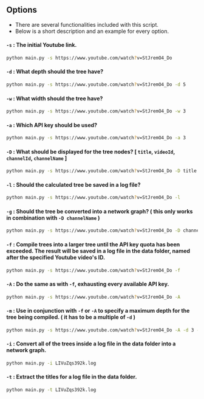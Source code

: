 ## Options
- There are several functionalities included with this script.
- Below is a short description and an example for every option.

#### `-s` : The initial Youtube link.
```bash
python main.py -s https://www.youtube.com/watch?v=StJremO4_Do
```

#### `-d` : What depth should the tree have?
```bash
python main.py -s https://www.youtube.com/watch?v=StJremO4_Do -d 5
```

#### `-w` : What width should the tree have?
```bash
python main.py -s https://www.youtube.com/watch?v=StJremO4_Do -w 3
```

#### `-a` : Which API key should be used?
```bash
python main.py -s https://www.youtube.com/watch?v=StJremO4_Do -a 3
```

#### `-D` : What should be displayed for the tree nodes? [ `title`, `videoId`, `channelId`, `channelName` ] 
```bash
python main.py -s https://www.youtube.com/watch?v=StJremO4_Do -D title
```

#### `-l` : Should the calculated tree be saved in a log file?
```bash
python main.py -s https://www.youtube.com/watch?v=StJremO4_Do -l
```

#### `-g` : Should the tree be converted into a network graph? ( this only works in combination with `-D channelName` )
```bash
python main.py -s https://www.youtube.com/watch?v=StJremO4_Do -D channelName -g
```

#### `-f` : Compile trees into a larger tree until the API key quota has been exceeded. The result will be saved in a log file in the **data** folder, named after the specified Youtube video's ID.
```bash
python main.py -s https://www.youtube.com/watch?v=StJremO4_Do -f
```

#### `-A` : Do the same as with `-f`, exhausting every available API key.
```bash
python main.py -s https://www.youtube.com/watch?v=StJremO4_Do -A
```

#### `-m` : Use in conjunction with `-f` or `-A` to specify a maximum depth for the tree being compiled. ( it has to be a multiple of `-d` )
```bash
python main.py -s https://www.youtube.com/watch?v=StJremO4_Do -A -d 3 -m 6
```

#### `-i` : Convert all of the trees inside a log file in the **data** folder into a network graph.
```bash
python main.py -i LIVuZqs392k.log
```

#### `-t` : Extract the titles for a log file in the **data** folder.
```bash
python main.py -t LIVuZqs392k.log
```
